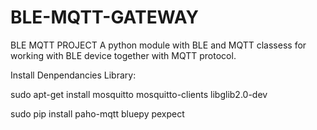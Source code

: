 # BLE-MQTT-GATEWAY
BLE MQTT PROJECT
A python module with BLE and MQTT classess for working with BLE device together with MQTT protocol.

Install Denpendancies Library:

sudo apt-get install mosquitto mosquitto-clients libglib2.0-dev

sudo pip install paho-mqtt bluepy pexpect
